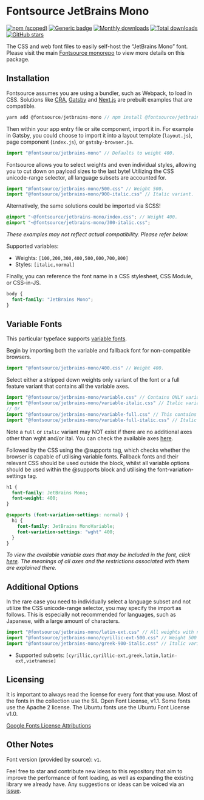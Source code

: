 # Fontsource JetBrains Mono

[![npm (scoped)](https://img.shields.io/npm/v/@fontsource/jetbrains-mono?color=brightgreen)](https://www.npmjs.com/package/@fontsource/jetbrains-mono) [![Generic badge](https://img.shields.io/badge/fontsource-passing-brightgreen)](https://github.com/fontsource/fontsource) [![Monthly downloads](https://badgen.net/npm/dm/@fontsource/jetbrains-mono)](https://github.com/fontsource/fontsource) [![Total downloads](https://badgen.net/npm/dt/@fontsource/jetbrains-mono)](https://github.com/fontsource/fontsource) [![GitHub stars](https://img.shields.io/github/stars/fontsource/fontsource.svg?style=social&label=Star)](https://github.com/fontsource/fontsource/stargazers)

The CSS and web font files to easily self-host the “JetBrains Mono” font. Please visit the main [Fontsource monorepo](https://github.com/fontsource/fontsource) to view more details on this package.

## Installation

Fontsource assumes you are using a bundler, such as Webpack, to load in CSS. Solutions like [CRA](https://create-react-app.dev/), [Gatsby](https://www.gatsbyjs.org/) and [Next.js](https://nextjs.org/) are prebuilt examples that are compatible.

```javascript
yarn add @fontsource/jetbrains-mono // npm install @fontsource/jetbrains-mono
```

Then within your app entry file or site component, import it in. For example in Gatsby, you could choose to import it into a layout template (`layout.js`), page component (`index.js`), or `gatsby-browser.js`.

```javascript
import "@fontsource/jetbrains-mono" // Defaults to weight 400.
```

Fontsource allows you to select weights and even individual styles, allowing you to cut down on payload sizes to the last byte! Utilizing the CSS unicode-range selector, all language subsets are accounted for.

```javascript
import "@fontsource/jetbrains-mono/500.css" // Weight 500.
import "@fontsource/jetbrains-mono/900-italic.css" // Italic variant.
```

Alternatively, the same solutions could be imported via SCSS!

```scss
@import "~@fontsource/jetbrains-mono/index.css"; // Weight 400.
@import "~@fontsource/jetbrains-mono/300-italic.css";
```

_These examples may not reflect actual compatibility. Please refer below._

Supported variables:

- Weights: `[100,200,300,400,500,600,700,800]`
- Styles: `[italic,normal]`

Finally, you can reference the font name in a CSS stylesheet, CSS Module, or CSS-in-JS.

```css
body {
  font-family: "JetBrains Mono";
}
```

## Variable Fonts

This particular typeface supports [variable fonts](https://developer.mozilla.org/en-US/docs/Web/CSS/CSS_Fonts/Variable_Fonts_Guide).

Begin by importing both the variable and fallback font for non-compatible browsers.

```js
import "@fontsource/jetbrains-mono/400.css" // Weight 400.
```

Select either a stripped down weights only variant of the font or a full feature variant that contains all the variable axes.

```js
import "@fontsource/jetbrains-mono/variable.css" // Contains ONLY variable weights and no other axes.
import "@fontsource/jetbrains-mono/variable-italic.css" // Italic variant.
// Or
import "@fontsource/jetbrains-mono/variable-full.css" // This contains ALL variable axes. Font files are larger.
import "@fontsource/jetbrains-mono/variable-full-italic.css" // Italic variant.
```

Note a `full` or `italic` variant may NOT exist if there are no additional axes other than wght and/or ital. You can check the available axes [here](https://fonts.google.com/variablefonts).

Followed by the CSS using the @supports tag, which checks whether the browser is capable of utilising variable fonts. Fallback fonts and their relevant CSS should be used outside the block, whilst all variable options should be used within the @supports block and utilising the font-variation-settings tag.

```css
h1 {
  font-family: JetBrains Mono;
  font-weight: 400;
}

@supports (font-variation-settings: normal) {
  h1 {
    font-family: JetBrains MonoVariable;
    font-variation-settings: "wght" 400;
  }
}
```

_To view the available variable axes that may be included in the font, click [here](https://fonts.google.com/variablefonts). The meanings of all axes and the restrictions associated with them are explained there._

## Additional Options

In the rare case you need to individually select a language subset and not utilize the CSS unicode-range selector, you may specify the import as follows. This is especially not recommended for languages, such as Japanese, with a large amount of characters.

```javascript
import "@fontsource/jetbrains-mono/latin-ext.css" // All weights with normal style included.
import "@fontsource/jetbrains-mono/cyrillic-ext-500.css" // Weight 500 with normal style.
import "@fontsource/jetbrains-mono/greek-900-italic.css" // Italic variant.
```

- Supported subsets: `[cyrillic,cyrillic-ext,greek,latin,latin-ext,vietnamese]`

## Licensing

It is important to always read the license for every font that you use.
Most of the fonts in the collection use the SIL Open Font License, v1.1. Some fonts use the Apache 2 license. The Ubuntu fonts use the Ubuntu Font License v1.0.

[Google Fonts License Attributions](https://fonts.google.com/attribution)

## Other Notes

Font version (provided by source): `v1`.

Feel free to star and contribute new ideas to this repository that aim to improve the performance of font loading, as well as expanding the existing library we already have. Any suggestions or ideas can be voiced via an [issue](https://github.com/fontsource/fontsource/issues).
